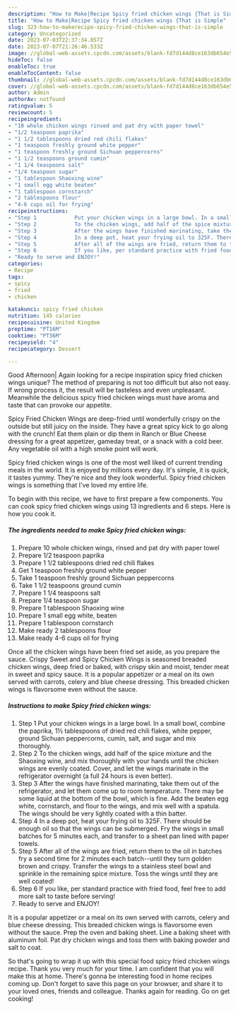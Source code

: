 ```yaml
---
description: "How to Make|Recipe Spicy fried chicken wings {That is Simple"
title: "How to Make|Recipe Spicy fried chicken wings {That is Simple"
slug: 323-how-to-makerecipe-spicy-fried-chicken-wings-that-is-simple
category: Uncategorized
date: 2023-07-03T22:37:34.857Z
date: 2023-07-07T21:26:46.533Z
image: //global-web-assets.cpcdn.com/assets/blank-fd7d144d8ce163db654e5a02c40b08a2775adb7897d16e4062681dc7e1b2800f.png
hideToc: false
enableToc: true
enableTocContent: false
thumbnail: //global-web-assets.cpcdn.com/assets/blank-fd7d144d8ce163db654e5a02c40b08a2775adb7897d16e4062681dc7e1b2800f.png
cover: //global-web-assets.cpcdn.com/assets/blank-fd7d144d8ce163db654e5a02c40b08a2775adb7897d16e4062681dc7e1b2800f.png
author: Admin
authorAv: notfound
ratingvalue: 5
reviewcount: 5
recipeingredient:
- "10 whole chicken wings rinsed and pat dry with paper towel"
- "1/2 teaspoon paprika"
- "1 1/2 tablespoons dried red chili flakes"
- "1 teaspoon freshly ground white pepper"
- "1 teaspoon freshly ground Sichuan peppercorns"
- "1 1/2 teaspoons ground cumin"
- "1 1/4 teaspoons salt"
- "1/4 teaspoon sugar"
- "1 tablespoon Shaoxing wine"
- "1 small egg white beaten"
- "1 tablespoon cornstarch"
- "2 tablespoons flour"
- "4-6 cups oil for frying"
recipeinstructions:
- "Step 1            Put your chicken wings in a large bowl. In a small bowl, combine the paprika, 1½ tablespoons of dried red chili flakes, white pepper, ground Sichuan peppercorns, cumin, salt, and sugar and mix thoroughly."
- "Step 2            To the chicken wings, add half of the spice mixture and the Shaoxing wine, and mix thoroughly with your hands until the chicken wings are evenly coated. Cover, and let the wings marinate in the refrigerator overnight (a full 24 hours is even better)."
- "Step 3            After the wings have finished marinating, take them out of the refrigerator, and let them come up to room temperature. There may be some liquid at the bottom of the bowl, which is fine. Add the beaten egg white, cornstarch, and flour to the wings, and mix well with a spatula. The wings should be very lightly coated with a thin batter."
- "Step 4            In a deep pot, heat your frying oil to 325F. There should be enough oil so that the wings can be submerged. Fry the wings in small batches for 5 minutes each, and transfer to a sheet pan lined with paper towels."
- "Step 5            After all of the wings are fried, return them to the oil in batches fry a second time for 2 minutes each batch--until they turn golden brown and crispy. Transfer the wings to a stainless steel bowl and sprinkle in the remaining spice mixture. Toss the wings until they are well coated!"
- "Step 6            If you like, per standard practice with fried food, feel free to add more salt to taste before serving!"
- "Ready to serve and ENJOY!"
categories:
- Recipe
tags:
- spicy
- fried
- chicken

katakunci: spicy fried chicken 
nutrition: 145 calories
recipecuisine: United Kingdom
preptime: "PT16M"
cooktime: "PT36M"
recipeyield: "4"
recipecategory: Dessert

---
```



Good Afternoon| Again looking for a recipe inspiration spicy fried chicken wings unique? The method of preparing is not too difficult but also not easy. If wrong process it, the result will be tasteless and even unpleasant. Meanwhile the delicious spicy fried chicken wings must have aroma and taste that can provoke our appetite.





Spicy Fried Chicken Wings are deep-fried until wonderfully crispy on the outside but still juicy on the inside. They have a great spicy kick to go along with the crunch! Eat them plain or dip them in Ranch or Blue Cheese dressing for a great appetizer, gameday treat, or a snack with a cold beer. Any vegetable oil with a high smoke point will work.

Spicy fried chicken wings is one of the most well liked of current trending meals in the world. It is enjoyed by millions every day. It's simple, it is quick, it tastes yummy. They're nice and they look wonderful. Spicy fried chicken wings is something that I've loved my entire life.


To begin with this recipe, we have to first prepare a few components. You can cook spicy fried chicken wings using 13 ingredients and 6 steps. Here is how you cook it.

<!--inarticleads1-->

##### The ingredients needed to make Spicy fried chicken wings:

1. Prepare 10 whole chicken wings, rinsed and pat dry with paper towel
1. Prepare 1/2 teaspoon paprika
1. Prepare 1 1/2 tablespoons dried red chili flakes
1. Get 1 teaspoon freshly ground white pepper
1. Take 1 teaspoon freshly ground Sichuan peppercorns
1. Take 1 1/2 teaspoons ground cumin
1. Prepare 1 1/4 teaspoons salt
1. Prepare 1/4 teaspoon sugar
1. Prepare 1 tablespoon Shaoxing wine
1. Prepare 1 small egg white, beaten
1. Prepare 1 tablespoon cornstarch
1. Make ready 2 tablespoons flour
1. Make ready 4-6 cups oil for frying


Once all the chicken wings have been fried set aside, as you prepare the sauce. Crispy Sweet and Spicy Chicken Wings is seasoned breaded chicken wings, deep fried or baked, with crispy skin and moist, tender meat in sweet and spicy sauce. It is a popular appetizer or a meal on its own served with carrots, celery and blue cheese dressing. This breaded chicken wings is flavorsome even without the sauce. 

<!--inarticleads2-->

##### Instructions to make Spicy fried chicken wings:

1. Step 1            Put your chicken wings in a large bowl. In a small bowl, combine the paprika, 1½ tablespoons of dried red chili flakes, white pepper, ground Sichuan peppercorns, cumin, salt, and sugar and mix thoroughly.
1. Step 2            To the chicken wings, add half of the spice mixture and the Shaoxing wine, and mix thoroughly with your hands until the chicken wings are evenly coated. Cover, and let the wings marinate in the refrigerator overnight (a full 24 hours is even better).
1. Step 3            After the wings have finished marinating, take them out of the refrigerator, and let them come up to room temperature. There may be some liquid at the bottom of the bowl, which is fine. Add the beaten egg white, cornstarch, and flour to the wings, and mix well with a spatula. The wings should be very lightly coated with a thin batter.
1. Step 4            In a deep pot, heat your frying oil to 325F. There should be enough oil so that the wings can be submerged. Fry the wings in small batches for 5 minutes each, and transfer to a sheet pan lined with paper towels.
1. Step 5            After all of the wings are fried, return them to the oil in batches fry a second time for 2 minutes each batch--until they turn golden brown and crispy. Transfer the wings to a stainless steel bowl and sprinkle in the remaining spice mixture. Toss the wings until they are well coated!
1. Step 6            If you like, per standard practice with fried food, feel free to add more salt to taste before serving!
1. Ready to serve and ENJOY!

It is a popular appetizer or a meal on its own served with carrots, celery and blue cheese dressing. This breaded chicken wings is flavorsome even without the sauce. Prep the oven and baking sheet. Line a baking sheet with aluminum foil. Pat dry chicken wings and toss them with baking powder and salt to coat. 

So that's going to wrap it up with this special food spicy fried chicken wings recipe. Thank you very much for your time. I am confident that you will make this at home. There's gonna be interesting food in home recipes coming up. Don't forget to save this page on your browser, and share it to your loved ones, friends and colleague. Thanks again for reading. Go on get cooking!
